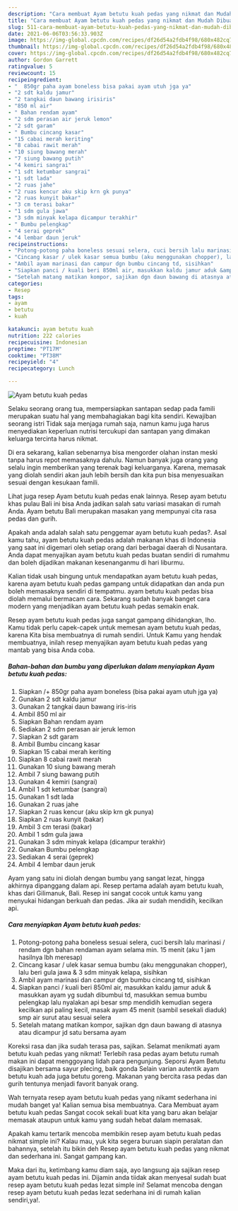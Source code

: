 ```yaml
---
description: "Cara membuat Ayam betutu kuah pedas yang nikmat dan Mudah Dibuat"
title: "Cara membuat Ayam betutu kuah pedas yang nikmat dan Mudah Dibuat"
slug: 511-cara-membuat-ayam-betutu-kuah-pedas-yang-nikmat-dan-mudah-dibuat
date: 2021-06-06T03:56:33.903Z
image: https://img-global.cpcdn.com/recipes/df26d54a2fdb4f98/680x482cq70/ayam-betutu-kuah-pedas-foto-resep-utama.jpg
thumbnail: https://img-global.cpcdn.com/recipes/df26d54a2fdb4f98/680x482cq70/ayam-betutu-kuah-pedas-foto-resep-utama.jpg
cover: https://img-global.cpcdn.com/recipes/df26d54a2fdb4f98/680x482cq70/ayam-betutu-kuah-pedas-foto-resep-utama.jpg
author: Gordon Garrett
ratingvalue: 5
reviewcount: 15
recipeingredient:
- "  850gr paha ayam boneless bisa pakai ayam utuh jga ya"
- "2 sdt kaldu jamur"
- "2 tangkai daun bawang irisiris"
- "850 ml air"
- " Bahan rendam ayam"
- "2 sdm perasan air jeruk lemon"
- "2 sdt garam"
- " Bumbu cincang kasar"
- "15 cabai merah keriting"
- "8 cabai rawit merah"
- "10 siung bawang merah"
- "7 siung bawang putih"
- "4 kemiri sangrai"
- "1 sdt ketumbar sangrai"
- "1 sdt lada"
- "2 ruas jahe"
- "2 ruas kencur aku skip krn gk punya"
- "2 ruas kunyit bakar"
- "3 cm terasi bakar"
- "1 sdm gula jawa"
- "3 sdm minyak kelapa dicampur terakhir"
- " Bumbu pelengkap"
- "4 serai geprek"
- "4 lembar daun jeruk"
recipeinstructions:
- "Potong-potong paha boneless sesuai selera, cuci bersih lalu marinasi / rendam dgn bahan rendaman ayam selama min. 15 menit (aku 1 jam hasilnya lbh meresap)"
- "Cincang kasar / ulek kasar semua bumbu (aku menggunakan chopper), lalu beri gula jawa &amp; 3 sdm minyak kelapa, sisihkan"
- "Ambil ayam marinasi dan campur dgn bumbu cincang td, sisihkan"
- "Siapkan panci / kuali beri 850ml air, masukkan kaldu jamur aduk &amp; masukkan ayam yg sudah dibumbui td, masukkan semua bumbu pelengkap lalu nyalakan api besar smp mendidih kemudian segera kecilkan api paling kecil, masak ayam 45 menit (sambil sesekali diaduk) smp air surut atau sesuai selera"
- "Setelah matang matikan kompor, sajikan dgn daun bawang di atasnya atau dicampur jd satu bersama ayam"
categories:
- Resep
tags:
- ayam
- betutu
- kuah

katakunci: ayam betutu kuah 
nutrition: 222 calories
recipecuisine: Indonesian
preptime: "PT17M"
cooktime: "PT38M"
recipeyield: "4"
recipecategory: Lunch

---
```



![Ayam betutu kuah pedas](https://img-global.cpcdn.com/recipes/df26d54a2fdb4f98/680x482cq70/ayam-betutu-kuah-pedas-foto-resep-utama.jpg)

Selaku seorang orang tua, mempersiapkan santapan sedap pada famili merupakan suatu hal yang membahagiakan bagi kita sendiri. Kewajiban seorang istri Tidak saja menjaga rumah saja, namun kamu juga harus menyediakan keperluan nutrisi tercukupi dan santapan yang dimakan keluarga tercinta harus nikmat.

Di era  sekarang, kalian sebenarnya bisa mengorder olahan instan meski tanpa harus repot memasaknya dahulu. Namun banyak juga orang yang selalu ingin memberikan yang terenak bagi keluarganya. Karena, memasak yang diolah sendiri akan jauh lebih bersih dan kita pun bisa menyesuaikan sesuai dengan kesukaan famili. 

Lihat juga resep Ayam betutu kuah pedas enak lainnya. Resep ayam betutu khas pulau Bali ini bisa Anda jadikan salah satu variasi masakan di rumah Anda. Ayam betutu Bali merupakan masakan yang mempunyai cita rasa pedas dan gurih.

Apakah anda adalah salah satu penggemar ayam betutu kuah pedas?. Asal kamu tahu, ayam betutu kuah pedas adalah makanan khas di Indonesia yang saat ini digemari oleh setiap orang dari berbagai daerah di Nusantara. Anda dapat menyajikan ayam betutu kuah pedas buatan sendiri di rumahmu dan boleh dijadikan makanan kesenanganmu di hari liburmu.

Kalian tidak usah bingung untuk mendapatkan ayam betutu kuah pedas, karena ayam betutu kuah pedas gampang untuk didapatkan dan anda pun boleh memasaknya sendiri di tempatmu. ayam betutu kuah pedas bisa diolah memalui bermacam cara. Sekarang sudah banyak banget cara modern yang menjadikan ayam betutu kuah pedas semakin enak.

Resep ayam betutu kuah pedas juga sangat gampang dihidangkan, lho. Kamu tidak perlu capek-capek untuk memesan ayam betutu kuah pedas, karena Kita bisa membuatnya di rumah sendiri. Untuk Kamu yang hendak membuatnya, inilah resep menyajikan ayam betutu kuah pedas yang mantab yang bisa Anda coba.

<!--inarticleads1-->

##### Bahan-bahan dan bumbu yang diperlukan dalam menyiapkan Ayam betutu kuah pedas:

1. Siapkan  /+ 850gr paha ayam boneless (bisa pakai ayam utuh jga ya)
1. Gunakan 2 sdt kaldu jamur
1. Gunakan 2 tangkai daun bawang iris-iris
1. Ambil 850 ml air
1. Siapkan  Bahan rendam ayam
1. Sediakan 2 sdm perasan air jeruk lemon
1. Siapkan 2 sdt garam
1. Ambil  Bumbu cincang kasar
1. Siapkan 15 cabai merah keriting
1. Siapkan 8 cabai rawit merah
1. Gunakan 10 siung bawang merah
1. Ambil 7 siung bawang putih
1. Gunakan 4 kemiri (sangrai)
1. Ambil 1 sdt ketumbar (sangrai)
1. Gunakan 1 sdt lada
1. Gunakan 2 ruas jahe
1. Siapkan 2 ruas kencur (aku skip krn gk punya)
1. Siapkan 2 ruas kunyit (bakar)
1. Ambil 3 cm terasi (bakar)
1. Ambil 1 sdm gula jawa
1. Gunakan 3 sdm minyak kelapa (dicampur terakhir)
1. Gunakan  Bumbu pelengkap
1. Sediakan 4 serai (geprek)
1. Ambil 4 lembar daun jeruk


Ayam yang satu ini diolah dengan bumbu yang sangat lezat, hingga akhirnya dipanggang dalam api. Resep pertama adalah ayam betutu kuah, khas dari Gilimanuk, Bali. Resep ini sangat cocok untuk kamu yang menyukai hidangan berkuah dan pedas. Jika air sudah mendidih, kecilkan api. 

<!--inarticleads2-->

##### Cara menyiapkan Ayam betutu kuah pedas:

1. Potong-potong paha boneless sesuai selera, cuci bersih lalu marinasi / rendam dgn bahan rendaman ayam selama min. 15 menit (aku 1 jam hasilnya lbh meresap)
1. Cincang kasar / ulek kasar semua bumbu (aku menggunakan chopper), lalu beri gula jawa &amp; 3 sdm minyak kelapa, sisihkan
1. Ambil ayam marinasi dan campur dgn bumbu cincang td, sisihkan
1. Siapkan panci / kuali beri 850ml air, masukkan kaldu jamur aduk &amp; masukkan ayam yg sudah dibumbui td, masukkan semua bumbu pelengkap lalu nyalakan api besar smp mendidih kemudian segera kecilkan api paling kecil, masak ayam 45 menit (sambil sesekali diaduk) smp air surut atau sesuai selera
1. Setelah matang matikan kompor, sajikan dgn daun bawang di atasnya atau dicampur jd satu bersama ayam


Koreksi rasa dan jika sudah terasa pas, sajikan. Selamat menikmati ayam betutu kuah pedas yang nikmat! Terlebih rasa pedas ayam betutu rumah makan ini dapat menggoyang lidah para pengunjung. Seporsi Ayam Betutu disajikan bersama sayur plecing, baik gonda Selain varian autentik ayam betutu kuah ada juga betutu goreng. Makanan yang bercita rasa pedas dan gurih tentunya menjadi favorit banyak orang. 

Wah ternyata resep ayam betutu kuah pedas yang nikamt sederhana ini mudah banget ya! Kalian semua bisa membuatnya. Cara Membuat ayam betutu kuah pedas Sangat cocok sekali buat kita yang baru akan belajar memasak ataupun untuk kamu yang sudah hebat dalam memasak.

Apakah kamu tertarik mencoba membikin resep ayam betutu kuah pedas nikmat simple ini? Kalau mau, yuk kita segera buruan siapin peralatan dan bahannya, setelah itu bikin deh Resep ayam betutu kuah pedas yang nikmat dan sederhana ini. Sangat gampang kan. 

Maka dari itu, ketimbang kamu diam saja, ayo langsung aja sajikan resep ayam betutu kuah pedas ini. Dijamin anda tiidak akan menyesal sudah buat resep ayam betutu kuah pedas lezat simple ini! Selamat mencoba dengan resep ayam betutu kuah pedas lezat sederhana ini di rumah kalian sendiri,ya!.

